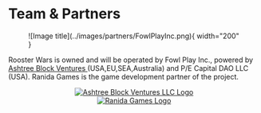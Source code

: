 # **Team & Partners**

<!-- MetaDhana Studio -->
<figure markdown>
  ![Image title](../images/partners/FowlPlayInc.png){ width="200" }
</figure>

Rooster Wars is owned and will be operated by Fowl Play Inc., powered by
<a href="https://www.ashtreebv.com"> Ashtree Block Ventures
</a> (USA,EU,SEA,Australia) and P/E Capital DAO LLC (USA). Ranida Games is the game development partner of the project.

<!-- Ashtree BV -->
<center>
<a href="https://www.ashtreebv.com/" target="_blank">
<img src="../images/partners/ABVLLClogo.png" alt="Ashtree Block Ventures LLC Logo" class="partner-logos">
</center>

<!-- Ranida Games -->
<center>
<a href="https://www.ranidagames.com/" target="_blank">
<img src="../images/partners/RanidaGames.png" alt="Ranida Games Logo" class="partner-logos">
</a>
</center>
